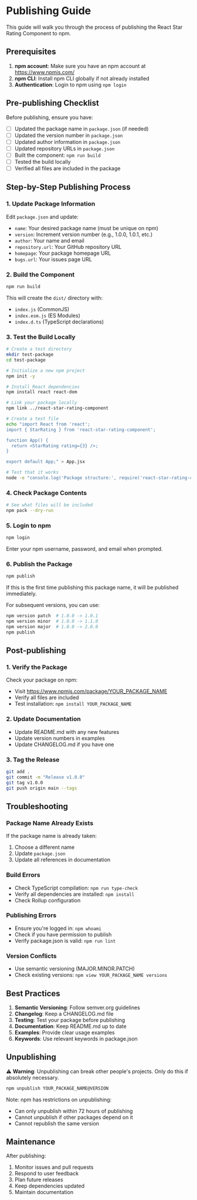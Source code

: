 # Publishing Guide

This guide will walk you through the process of publishing the React Star Rating Component to npm.

## Prerequisites

1. **npm account**: Make sure you have an npm account at https://www.npmjs.com/
2. **npm CLI**: Install npm CLI globally if not already installed
3. **Authentication**: Login to npm using `npm login`

## Pre-publishing Checklist

Before publishing, ensure you have:

- [ ] Updated the package name in `package.json` (if needed)
- [ ] Updated the version number in `package.json`
- [ ] Updated author information in `package.json`
- [ ] Updated repository URLs in `package.json`
- [ ] Built the component: `npm run build`
- [ ] Tested the build locally
- [ ] Verified all files are included in the package

## Step-by-Step Publishing Process

### 1. Update Package Information

Edit `package.json` and update:

- `name`: Your desired package name (must be unique on npm)
- `version`: Increment version number (e.g., 1.0.0, 1.0.1, etc.)
- `author`: Your name and email
- `repository.url`: Your GitHub repository URL
- `homepage`: Your package homepage URL
- `bugs.url`: Your issues page URL

### 2. Build the Component

```bash
npm run build
```

This will create the `dist/` directory with:

- `index.js` (CommonJS)
- `index.esm.js` (ES Modules)
- `index.d.ts` (TypeScript declarations)

### 3. Test the Build Locally

```bash
# Create a test directory
mkdir test-package
cd test-package

# Initialize a new npm project
npm init -y

# Install React dependencies
npm install react react-dom

# Link your package locally
npm link ../react-star-rating-component

# Create a test file
echo "import React from 'react';
import { StarRating } from 'react-star-rating-component';

function App() {
  return <StarRating rating={3} />;
}

export default App;" > App.jsx

# Test that it works
node -e "console.log('Package structure:', require('react-star-rating-component'))"
```

### 4. Check Package Contents

```bash
# See what files will be included
npm pack --dry-run
```

### 5. Login to npm

```bash
npm login
```

Enter your npm username, password, and email when prompted.

### 6. Publish the Package

```bash
npm publish
```

If this is the first time publishing this package name, it will be published immediately.

For subsequent versions, you can use:

```bash
npm version patch  # 1.0.0 -> 1.0.1
npm version minor  # 1.0.0 -> 1.1.0
npm version major  # 1.0.0 -> 2.0.0
npm publish
```

## Post-publishing

### 1. Verify the Package

Check your package on npm:

- Visit https://www.npmjs.com/package/YOUR_PACKAGE_NAME
- Verify all files are included
- Test installation: `npm install YOUR_PACKAGE_NAME`

### 2. Update Documentation

- Update README.md with any new features
- Update version numbers in examples
- Update CHANGELOG.md if you have one

### 3. Tag the Release

```bash
git add .
git commit -m "Release v1.0.0"
git tag v1.0.0
git push origin main --tags
```

## Troubleshooting

### Package Name Already Exists

If the package name is already taken:

1. Choose a different name
2. Update `package.json`
3. Update all references in documentation

### Build Errors

- Check TypeScript compilation: `npm run type-check`
- Verify all dependencies are installed: `npm install`
- Check Rollup configuration

### Publishing Errors

- Ensure you're logged in: `npm whoami`
- Check if you have permission to publish
- Verify package.json is valid: `npm run lint`

### Version Conflicts

- Use semantic versioning (MAJOR.MINOR.PATCH)
- Check existing versions: `npm view YOUR_PACKAGE_NAME versions`

## Best Practices

1. **Semantic Versioning**: Follow semver.org guidelines
2. **Changelog**: Keep a CHANGELOG.md file
3. **Testing**: Test your package before publishing
4. **Documentation**: Keep README.md up to date
5. **Examples**: Provide clear usage examples
6. **Keywords**: Use relevant keywords in package.json

## Unpublishing

⚠️ **Warning**: Unpublishing can break other people's projects. Only do this if absolutely necessary.

```bash
npm unpublish YOUR_PACKAGE_NAME@VERSION
```

Note: npm has restrictions on unpublishing:

- Can only unpublish within 72 hours of publishing
- Cannot unpublish if other packages depend on it
- Cannot republish the same version

## Maintenance

After publishing:

1. Monitor issues and pull requests
2. Respond to user feedback
3. Plan future releases
4. Keep dependencies updated
5. Maintain documentation
